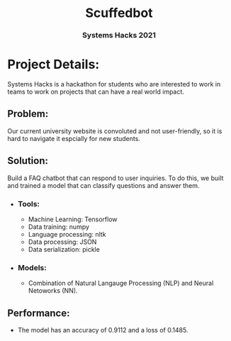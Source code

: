 <h1 align="center">Scuffedbot</h1>
<h3 align="center">Systems Hacks 2021</h3>


# **Project Details:**
Systems Hacks is a hackathon for students who are interested to work in teams to work on projects that can have a real world impact.

## **Problem:**
Our current university website is convoluted and not user-friendly, so it is hard to navigate it espcially for new students.

## **Solution:**
Build a FAQ chatbot that can respond to user inquiries. To do this, we built and trained a model that can classify questions and answer them.

- ### Tools:
    * Machine Learning: Tensorflow
    * Data training: numpy
    * Language processing: nltk 
    * Data processing: JSON
    * Data serialization: pickle

- ### Models:
    * Combination of Natural Langauge Processing (NLP) and Neural Netoworks (NN).

## **Performance:**
- The model has an accuracy of 0.9112 and a loss of 0.1485.

